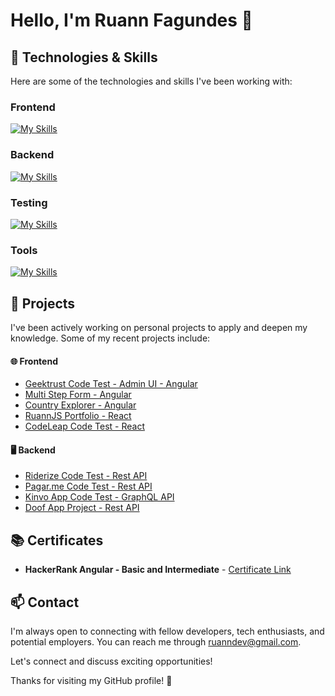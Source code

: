 # Hello, I'm Ruann Fagundes 👋

## 🔧 Technologies & Skills

Here are some of the technologies and skills I've been working with:

### Frontend

[![My Skills](https://skillicons.dev/icons?i=angular,reactivex,tailwind,react,typescript)](https://skillicons.dev)

### Backend

[![My Skills](https://skillicons.dev/icons?i=nodejs,nestjs,prisma,mongodb,typescript)](https://skillicons.dev)

### Testing

[![My Skills](https://skillicons.dev/icons?i=jest)](https://skillicons.dev)

### Tools

[![My Skills](https://skillicons.dev/icons?i=git,github,vite,vscode,vercel)](https://skillicons.dev)



## 🌱 Projects

I've been actively working on personal projects to apply and deepen my knowledge. Some of my recent projects include:

#### 🌐 Frontend


- [Geektrust Code Test - Admin UI - Angular](https://github.com/RuannJS/geektrust-adminui)
- [Multi Step Form - Angular](https://github.com/RuannJS/multistep-form) 
- [Country Explorer - Angular](https://github.com/RuannJS/country-api)
- [RuannJS Portfolio - React](https://github.com/RuannJS/ruannjs-portfolio)
- [CodeLeap Code Test - React](https://github.com/RuannJS/codeleap-code-test)

#### 🖥️ Backend

- [Riderize Code Test - Rest API ](https://github.com/RuannJS/riderize-backend-test)
- [Pagar.me Code Test - Rest API](https://github.com/RuannJS/pagarme-psp-test)
- [Kinvo App Code Test - GraphQL API](https://github.com/RuannJS/kinvo-backend-test)
- [Doof App Project - Rest API](https://github.com/RuannJS/doof-app)


## 📚 Certificates


- **HackerRank Angular - Basic and Intermediate** - 
[Certificate Link](https://github.com/RuannJS/RuannJS/files/13048061/angular_intermediate.certificate.pdf)

## 📫 Contact

I'm always open to connecting with fellow developers, tech enthusiasts, and potential employers. You can reach me through ruanndev@gmail.com.

Let's connect and discuss exciting opportunities!

Thanks for visiting my GitHub profile! 🚀


